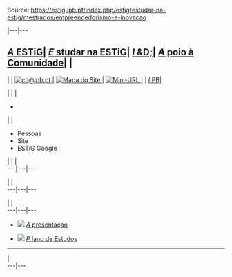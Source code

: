 Source: https://estig.ipb.pt/index.php/estig/estudar-na-estig/mestrados/empreendedorismo-e-inovacao

|---|---  
  
[_A_ ESTiG](/index.php/estig/a-estig "A ESTiG")| [ _E_ studar na ESTiG](/index.php/estig/estudar-na-estig "Estudar na ESTiG")| [ _I_ &D;](/index.php/estig/investigacao-desenvolvimento "Investigação & Desenvolvimento")| [_A_ poio à Comunidade](/index.php/estig/apoio-a-comunidade "Apoio à Comunidade")| |   
---  
| | [![cti@ipb.pt](https://estig.ipb.pt//templates/estig-template-estudar-na-estig/images/mail.png) ](mailto:cti@ipb.pt?subject=Portal%20ESTiG "cti@ipb.pt")| [![Mapa do Site](https://estig.ipb.pt//templates/estig-template-estudar-na-estig/images/mapa.png) ](/index.php/estig-map "Mapa do Site")| [![Mini-URL](https://estig.ipb.pt//templates/estig-template-estudar-na-estig/images/miniurl.png) ](javascript:;
 "Mini-URL")| | [_I_ PB](http://www.ipb.pt "Instituto Politécnico de Bragança")|   
  
  

  

  
  
  
  
  
  
  
  
  
  
  
  
  
  
|   | | 

  *   

| | 

  * Pessoas
  * Site
  * ESTiG Google

| | |   
---|---|---  
  
| |   
---|---|---  
  
| |   
---|---|---  
  
  

  * ![](https://estig.ipb.pt/modules/mod_subpaginas/images/subpag1.png) [_A_ presentaçao](/index.php/estig/estudar-na-estig/mestrados/empreendedorismo-e-inovacao/apresentacao "Apresentação")
  
  * ![](https://estig.ipb.pt/modules/mod_subpaginas/images/subpag1.png) [_P_ lano de Estudos](/index.php/estig/estudar-na-estig/mestrados/empreendedorismo-e-inovacao/plano-de-estudos "Plano de Estudos")
  
  
---  
  

|  
---|---  
  
